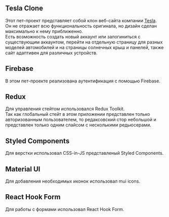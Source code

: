 ## Tesla Clone

Этот пет-проект представляет собой клон веб-сайта компании [Tesla](https://www.tesla.com).<br />
Он не отражает всю функциональность оригинала, но дизайн сделан максимально к нему приближенно.<br />
Есть возможность создать новый аккаунт или залогиниться с существующим аккаунтом, перейти на отдельную страницу для разных моделей автомобилей и на страницы солнечных крыш и панелей, также сайт адаптивен для различных устройств.




## Firebase

В этом пет-проекте реализована аутентификация с помощью Firebase.

## Redux 

Для управления стейтом использовался Redux Toolkit. <br />
Так как глобальный стейт в этом приложении представлен только авторизованным пользователем, то редаксовский стор небольшой и представлен только одним слайсом с несколькими редьюсерами.

## Styled Components

Для верстки использовал CSS-in-JS представленый Styled Components. <br />

## Material UI

Для добавления необходимых иконок использовал mui icons.

## React Hook Form

Для работы с формами использовал React Hook Form.
